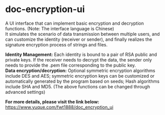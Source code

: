 # doc-encryption-ui
A UI interface that can implement basic encryption and decryption functions. (Note: The interface language is Chinese)<br>
It simulates the scenario of data transmission between multiple users, and can customize the identity (receiver or sender), and finally realizes the signature encryption process of strings and files.<br>

**Identity Management:** Each identity is bound to a pair of RSA public and private keys. If the receiver needs to decrypt the data, the sender only needs to provide the .pem file corresponding to the public key.<br>
**Data encryption/decryption:** Optional symmetric encryption algorithms include DES and AES; symmetric encryption keys can be customized or automatically generated by the program based on seeds; Hash algorithms include SHA and MD5. (The above functions can be changed through advanced settings)<br>

**For more details, please visit the link below:**
https://www.yuque.com/fwt1888/doc_encryption_ui
